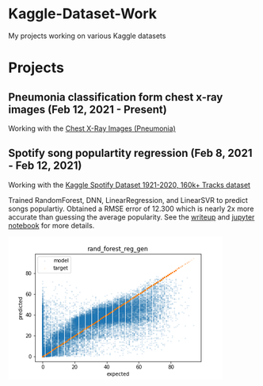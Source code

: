 # Kaggle-Dataset-Work
My projects working on various Kaggle datasets

# Projects
## Pneumonia classification form chest x-ray images (Feb 12, 2021 - Present)
Working with the [Chest X-Ray Images (Pneumonia)](https://www.kaggle.com/paultimothymooney/chest-xray-pneumonia)

## Spotify song populartity regression (Feb 8, 2021 - Feb 12, 2021)
Working with the [Kaggle Spotify Dataset 1921-2020, 160k+ Tracks dataset](https://www.kaggle.com/yamaerenay/spotify-dataset-19212020-160k-tracks)

Trained RandomForest, DNN, LinearRegression, and LinearSVR to predict songs populartiy. Obtained a RMSE error of 12.300 which is nearly 2x more accurate than guessing the average popularity.
See the [writeup](spotify_dataset/README.md) and [jupyter notebook](spotify_dataset/Data-exploration-and-regression.ipynb) for more details.

![alt text](spotify_dataset/rand_forest_reg_gen.png)
